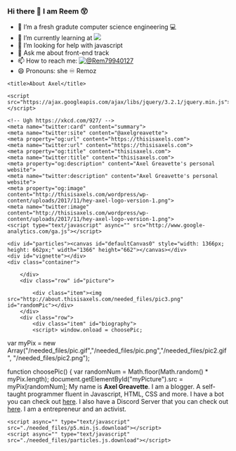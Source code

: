 ### Hi there 👋 I am Reem 😲


<!-- **Reem-lab/Reem-lab** is a ✨ _special_ ✨ repository because its `README.md` (this file) appears on your GitHub profile. -->


- 🔭 I’m a fresh gradute computer science engineering 💻
- 🌱 I’m currently learning at ![](https://img.shields.io/badge/Microverse-blueviolet)
- 🤔 I’m looking for help with javascript
- 💬 Ask me about front-end track
- 📫 How to reach me:  [![@Rem79940127](https://img.shields.io/twitter/follow/Rem79940127?label=Rem79940127&style=social)](https://twitter.com/Rem79940127)
- 😄 Pronouns: she ♾️ Remoz
<!-- - ⚡ Fun fact:  -->


<!-- saved from url=(0018)https://martyn.me/ -->
<html><head><meta http-equiv="Content-Type" content="text/html; charset=UTF-8">
    
    <title>About Axel</title>
 <link rel="shortcut icon" href="http://thisisaxels.com/wordpress/wp-content/uploads/2017/08/favicon.png" />
  <link rel="apple-touch-icon" href="http://thisisaxels.com/wordpress/wp-content/uploads/2017/08/favicon.png" />
   <meta name="viewport" content="width=device-width, initial-scale=1">
    <meta name="description" content="Axel Greavette's personal website">
    <meta name="keywords" content="axel greavette, axelg, portfolio, programming, web experiments, web development, game development, indie dev">
    <link href="./needed_files/style.css" rel="stylesheet" type="text/css">
    <link href="https://fonts.googleapis.com/css?family=Dosis" rel="stylesheet">
	<link rel="stylesheet" href="https://cdnjs.cloudflare.com/ajax/libs/font-awesome/4.7.0/css/font-awesome.min.css">	
	<script src="cheat.js"type="text/javascript"></script>
	<link rel="stylesheet" href="https://www.w3schools.com/w3css/4/w3.css">

	<script src="https://ajax.googleapis.com/ajax/libs/jquery/3.2.1/jquery.min.js"></script>

	<!-- Ugh https://xkcd.com/927/ -->
    <meta name="twitter:card" content="summary">
    <meta name="twitter:site" content="@axelgreavette">
    <meta property="og:url" content="https://thisisaxels.com">
    <meta name="twitter:url" content="https://thisisaxels.com">
    <meta property="og:title" content="thisisaxels.com">
    <meta name="twitter:title" content="thisisaxels.com">
    <meta property="og:description" content="Axel Greavette's personal website">
    <meta name="twitter:description" content="Axel Greavette's personal website">
    <meta property="og:image" content="http://thisisaxels.com/wordpress/wp-content/uploads/2017/11/hey-axel-logo-version-1.png">
    <meta name="twitter:image" content="http://thisisaxels.com/wordpress/wp-content/uploads/2017/11/hey-axel-logo-version-1.png">
	<script type="text/javascript" async="" src="http://www.google-analytics.com/ga.js"></script>
</head>

<body> 

    <div id="particles"><canvas id="defaultCanvas0" style="width: 1366px; height: 662px;" width="1366" height="662"></canvas></div>
    <div id="vignette"></div>
    <div class="container">
<div class="row" id="social">
            <div class="item"><a href="https://steamcommunity.com/id/axelgreavette" target="_blank"><i class="fa fa-steam-square fa-2x "  style="color:green"></i></a></div>
            <div class="item"><a href="https://github.com/axelgreavette" target="_blank"><i class="fa fa-github fa-2x "  style="color:yellow"></i></a></div>
            <div class="item"><a href="https://twitch.tv/axelgreavette" target="_blank"><i class="fa fa-twitch fa-2x "  style="color:blue"></i></a></div>
            <div class="item"><a href="mailto:vultureavatar@gmail.com"><i class="fa fa-envelope-o fa-2x "  style="color:red"></i></a></div>
        <div class="item"><a href="https://twitter.com/axelgreavette" target="_blank"><i class="fa fa-twitter fa-2x "  style="color:purple"></i></a></div>	
<div class="item"><a href="https://www.instagram.com/axelgreavette/"><i class="fa fa-instagram fa-2x "  style="color:white"></i></a></div>
       	   <div class="item"><a href="https://www.youtube.com/channel/UCm9pQ2iZ18CmQOcWluVSohA"><i class="fa fa fa-youtube-play fa-2x "  style="color:gold"></i></a></div>
		<div class="item"><a href="https://codepen.io/itzAxel/"><i class="fa  fa-codepen fa-2x " style="color:silver"></i></a></div>

		
		
		
		</div>
		<div class="row" id="picture">
		
            <div class="item"><img src="http://about.thisisaxels.com/needed_files/pic3.png" id="randomPic"></div>
        </div>
        <div class="row">
            <div class="item" id="biography">
			<script> window.onload = choosePic;

var myPix = new Array("/needed_files/pic.gif","/needed_files/pic.png","/needed_files/pic2.gif", "/needed_files/pic2.png");

function choosePic() {
     var randomNum = Math.floor(Math.random() * myPix.length);
     document.getElementById("myPicture").src = myPix[randomNum]; </script>
                My name is <strong>Axel Greavette</strong>. I am a blogger. A self-taught programmer fluent in Javascript, HTML, CSS and more. I have a bot you can check out <a href="http://about.thisisaxels.com/axhellion">here</a>. I also have a Discord Server that you can check out <a href="http://about.thisisaxels.com/discord">here</a>. I am a entrepreneur and an activist.
</a>
            </div></div> </div>

    <script async="" type="text/javascript" src="./needed_files/p5.min.js.download"></script>
    <script async="" type="text/javascript" src="./needed_files/particles.js.download"></script>
</body></html>

